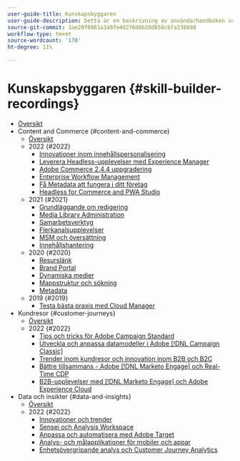 ```yaml
---
user-guide-title: Kunskapsbyggaren
user-guide-description: Detta är en beskrivning av användarhandboken som ska visas på landningssidan.
source-git-commit: 3ae20f0861a3a97e40276d8b20d858cbfa238698
workflow-type: tm+mt
source-wordcount: '170'
ht-degree: 11%

---
```



# Kunskapsbyggaren {#skill-builder-recordings}

+ [Översikt](overview.md)
+ Content and Commerce {#content-and-commerce}
   + [Översikt](content-and-commerce/overview.md)
   + 2022 {#2022}
      + [Innovationer inom innehållspersonalisering](content-and-commerce/2022/content-perosonalization.md)
      + [Leverera Headless-upplevelser med Experience Manager](content-and-commerce/2022/headless.md)
      + [Adobe Commerce 2.4.4 uppgradering](content-and-commerce/2022/commerce-upgrade.md)
      + [Enterprise Workflow Management](content-and-commerce/2022/workflow.md)
      + [Få Metadata att fungera i ditt företag](content-and-commerce/2022/metadata.md)
      + [Headless for Commerce and PWA Studio](content-and-commerce/2022/headless-pwa.md)
   + 2021 {#2021}
      + [Grundläggande om redigering](content-and-commerce/2021/authoring-fundamentals.md)
      + [Media Library Administration](content-and-commerce/2021/media-library-administration.md)
      + [Samarbetsverktyg](content-and-commerce/2021/collaboration-tools.md)
      + [Flerkanalsupplevelser](content-and-commerce/2021/omnichannel-experiences.md)
      + [MSM och översättning](content-and-commerce/2021/multi-site-management-web-translation.md)
      + [Innehållshantering](content-and-commerce/2021/traditional-headless-content-management.md)
   + 2020 {#2020}
      + [Resurslänk](content-and-commerce/2020/asset-link.md)
      + [Brand Portal](content-and-commerce/2020/brand-portal.md)
      + [Dynamiska medier](content-and-commerce/2020/dynamic-media.md)
      + [Mappstruktur och sökning](content-and-commerce/2020/folder-structure-search.md)
      + [Metadata](content-and-commerce/2020/metadata.md)
   + 2019 {#2019}
      + [Testa bästa praxis med Cloud Manager](content-and-commerce/2019/cloud-manager-testing.md)
+ Kundresor {#customer-journeys}
   + [Översikt](customer-journeys/overview.md)
   + 2022 {#2022}
      + [Tips och tricks för Adobe Campaign Standard](customer-journeys/2022/tips-and-tricks.md)
      + [Utveckla och anpassa datamodeller i Adobe [!DNL Campaign Classic]](customer-journeys/2022/data-models.md)
      + [Trender inom kundresor och innovation inom B2B och B2C](customer-journeys/2022/keynote.md)
      + [Bättre tillsammans - Adobe [!DNL Marketo Engage] och Real-Time CDP](customer-journeys/2022/b2b-campaigns.md)
      + [B2B-upplevelser med [!DNL Marketo Engage] och Adobe Experience Cloud](customer-journeys/2022/b2b-experiences.md)
+ Data och insikter {#data-and-insights}
   + [Översikt](data-and-insights/overview.md)
   + 2022 {#2022}
      + [Innovationer och trender](data-and-insights/2022/innovations.md)
      + [Sensei och Analysis Workspace](data-and-insights/2022/sensei.md)
      + [Anpassa och automatisera med Adobe Target](data-and-insights/2022/personalize.md)
      + [Analys- och målapplikationer för mobiler och appar](data-and-insights/2022/mobile-and-apps.md)
      + [Enhetsövergripande analys och Customer Journey Analytics](data-and-insights/2022/cross-device-analytics.md)

<!--    + [Adobe Campaign Classic V7 vs V8](customer-journeys/2022/classic-v7-vs-v8.md) -->
